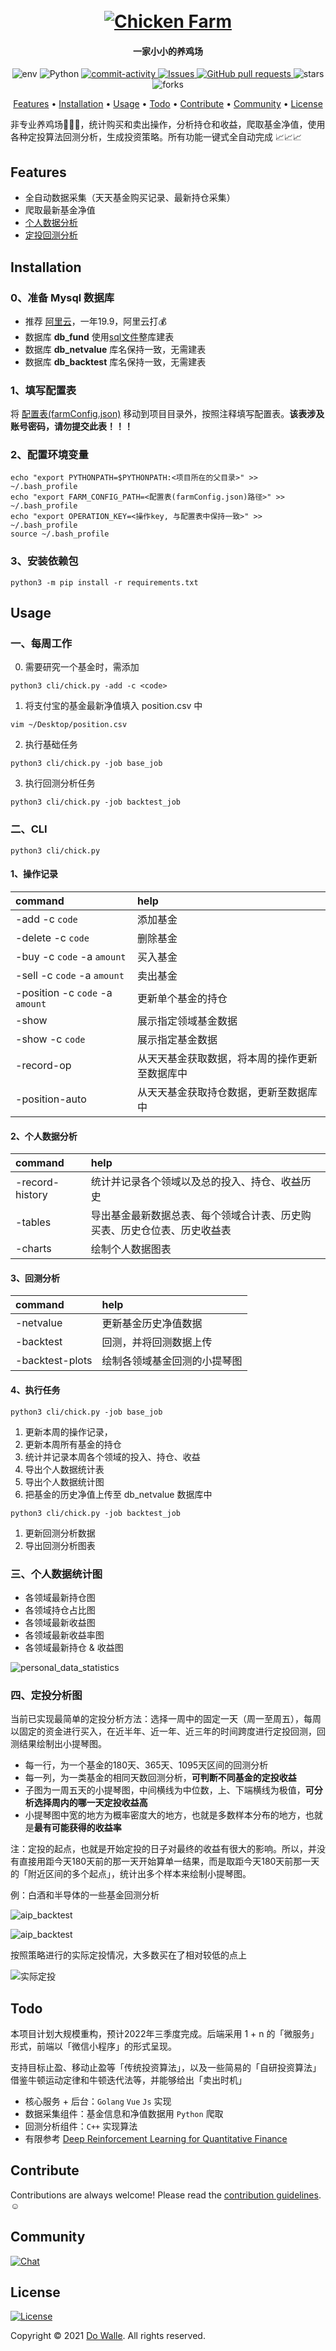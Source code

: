 <h1 align="center">
  <br>
  <a href="https://github.com/WalleDong/ChickenFarm"><img src="./docs/images/logo.png" alt="Chicken Farm"></a>
</h1>
<h4 align="center">一家小小的养鸡场 </h4>

<p align="center">
    <a>
      <img alt="env" src="https://img.shields.io/badge/macOS-passing-green?logo=apple" />
    </a>
    <a>
      <img alt="Python" src="https://img.shields.io/badge/Python-3.8-blue?logo=python&logoColor=white" />
    </a>
    <a href="https://github.com/dowalle/ChickenFarm/graphs/commit-activity">
      <img alt="commit-activity" src="https://img.shields.io/github/last-commit/dowalle/ChickenFarm.svg?logo=github&logoColor=white" />
    </a>
    <a href="https://github.com/dowalle/ChickenFarm/issues">
      <img alt="Issues" src="https://img.shields.io/github/issues/dowalle/ChickenFarm?style=flat&color=6A5EF6&label=Issues&logo=github" />
    </a>
    <a href="https://github.com/dowalle/ChickenFarm/pulls">
      <img alt="GitHub pull requests" src="https://img.shields.io/github/issues-pr/dowalle/ChickenFarm?color=0088ff&logo=github" />
    </a>
    <a>
      <img alt="stars" src="https://img.shields.io/github/stars/dowalle/ChickenFarm?color=E3BA3E&logo=github" />
    </a>
    <a>
      <img alt="forks" src="https://img.shields.io/github/forks/dowalle/ChickenFarm?color=5EEDF6&logo=github" />
    </a>
  </p>
<p align="center">
  <a href="#Features">Features</a> •
  <a href="#Installation">Installation</a> •
  <a href="#Usage">Usage</a> •
  <a href="#Todo">Todo</a> •
  <a href="#Contribute">Contribute</a> •
  <a href="#Community">Community</a> •
  <a href="#License">License</a>
</p>

非专业养鸡场:hatching_chick::hatched_chick::baby_chick:，统计购买和卖出操作，分析持仓和收益，爬取基金净值，使用各种定投算法回测分析，生成投资策略。所有功能一键式全自动完成 :chart_with_upwards_trend::chart_with_upwards_trend::chart_with_upwards_trend:


## Features
- 全自动数据采集（天天基金购买记录、最新持仓采集）
- 爬取最新基金净值
- [个人数据分析](#个人数据统计图)
- [定投回测分析](#定投分析图)

## Installation

### 0、准备 Mysql 数据库
- 推荐 [阿里云](https://cn.aliyun.com/product/rds/mysql)，一年19.9，阿里云打:moneybag:
- 数据库 **db_fund** 使用[sql文件](./sql/DDL_db_fund.sql)整库建表
- 数据库 **db_netvalue** 库名保持一致，无需建表
- 数据库 **db_backtest** 库名保持一致，无需建表

### 1、填写配置表
将 [配置表(farmConfig.json)](./farmConfig.json) 移动到项目目录外，按照注释填写配置表。**该表涉及账号密码，请勿提交此表！！！**

### 2、配置环境变量
```shell
echo "export PYTHONPATH=$PYTHONPATH:<项目所在的父目录>" >> ~/.bash_profile
echo "export FARM_CONFIG_PATH=<配置表(farmConfig.json)路径>" >> ~/.bash_profile
echo "export OPERATION_KEY=<操作key, 与配置表中保持一致>" >> ~/.bash_profile
source ~/.bash_profile
```

### 3、安装依赖包
```shell
python3 -m pip install -r requirements.txt
```
## Usage

### 一、每周工作

0. 需要研究一个基金时，需添加
```shell
python3 cli/chick.py -add -c <code>
```
1. 将支付宝的基金最新净值填入 position.csv 中
```shell
vim ~/Desktop/position.csv
```
2. 执行基础任务
```shell
python3 cli/chick.py -job base_job
```
3. 执行回测分析任务
```shell
python3 cli/chick.py -job backtest_job
```

### 二、CLI

```shell
python3 cli/chick.py
```

#### 1、操作记录

| command                         | help                                           |
| :------------------------------ | :--------------------------------------------- |
| -add -c `code`                  | 添加基金                                       |
| -delete -c `code`               | 删除基金                                       |
| -buy -c `code` -a `amount`      | 买入基金                                       |
| -sell -c `code` -a `amount`     | 卖出基金                                       |
| -position -c `code` -a `amount` | 更新单个基金的持仓                             |
| -show                           | 展示指定领域基金数据                           |
| -show -c `code`                 | 展示指定基金数据                               |
| -record-op                      | 从天天基金获取数据，将本周的操作更新至数据库中 |
| -position-auto                  | 从天天基金获取持仓数据，更新至数据库中         |

#### 2、个人数据分析

| command         | help                                                         |
| :-------------- | :----------------------------------------------------------- |
| -record-history | 统计并记录各个领域以及总的投入、持仓、收益历史               |
| -tables         | 导出基金最新数据总表、每个领域合计表、历史购买表、历史仓位表、历史收益表 |
| -charts         | 绘制个人数据图表                                             |

#### 3、回测分析

| command         | help                         |
| :-------------- | :--------------------------- |
| -netvalue       | 更新基金历史净值数据         |
| -backtest       | 回测，并将回测数据上传       |
| -backtest-plots | 绘制各领域基金回测的小提琴图 |

#### 4、执行任务

```shell
python3 cli/chick.py -job base_job
```

1. 更新本周的操作记录，
2. 更新本周所有基金的持仓
3. 统计并记录本周各个领域的投入、持仓、收益
4. 导出个人数据统计表
5. 导出个人数据统计图
6. 把基金的历史净值上传至 db_netvalue 数据库中

```shell
python3 cli/chick.py -job backtest_job
```

1. 更新回测分析数据
2. 导出回测分析图表

### 三、个人数据统计图

- 各领域最新持仓图
- 各领域持仓占比图
- 各领域最新收益图
- 各领域最新收益率图
- 各领域最新持仓 & 收益图

![personal_data_statistics](./docs/images/1.png)

### 四、定投分析图

当前已实现最简单的定投分析方法：选择一周中的固定一天（周一至周五），每周以固定的资金进行买入，在近半年、近一年、近三年的时间跨度进行定投回测，回测结果绘制出小提琴图。

- 每一行，为一个基金的180天、365天、1095天区间的回测分析
- 每一列，为一类基金的相同天数回测分析，**可判断不同基金的定投收益**
- 子图为一周五天的小提琴图，中间横线为中位数，上、下端横线为极值，**可分析选择周内的哪一天定投收益高**
- 小提琴图中宽的地方为概率密度大的地方，也就是多数样本分布的地方，也就是**最有可能获得的收益率**

注：定投的起点，也就是开始定投的日子对最终的收益有很大的影响。所以，并没有直接用距今天180天前的那一天开始算单一结果，而是取距今天180天前那一天的「附近区间的多个起点」，统计出多个样本来绘制小提琴图。

例：白酒和半导体的一些基金回测分析

![aip_backtest](./docs/images/2.png)

![aip_backtest](./docs/images/3.png)

按照策略进行的实际定投情况，大多数买在了相对较低的点上

![实际定投](./docs/images/实际定投.png)

## Todo

本项目计划大规模重构，预计2022年三季度完成。后端采用 1 + n 的「微服务」形式，前端以「微信小程序」的形式呈现。

支持目标止盈、移动止盈等「传统投资算法」，以及一些简易的「自研投资算法」借鉴牛顿运动定律和牛顿迭代法等，并能够给出「卖出时机」

- 核心服务 + 后台：`Golang` `Vue` `Js` 实现
- 数据采集组件：基金信息和净值数据用 `Python` 爬取
- 回测分析组件：`C++` 实现算法
- 有限参考 [Deep Reinforcement Learning for Quantitative Finance](https://github.com/AI4Finance-Foundation/FinRL)

## Contribute

Contributions are always welcome!
Please read the [contribution guidelines](https://github.com/WalleDong/ChickenFarm/blob/main/docs/contribution.md).:relaxed:

## Community

[![Chat](https://img.shields.io/badge/Chat%20on-Wechat-green?logo=wechat&style=social)](./docs/images/wechat.JPG)

## License

[![License](https://img.shields.io/github/license/WalleDong/ChickenFarm?color=blue&label=license)](https://github.com/WalleDong/ChickenFarm/blob/main/LICENSE)

Copyright © 2021 [Do Walle](https://github.com/dowalle). All rights reserved.
